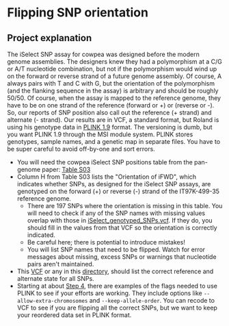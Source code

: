 # Flipping SNP orientation
## Project explanation
The iSelect SNP assay for cowpea was designed before the modern genome assemblies. The designers knew they had a polymorphism at a C/G or A/T nucleotide combination, but not if the polymorphism would wind up on the forward or reverse strand of a future genome assembly. Of course, A always pairs with T and C with G, but the orientation of the polymorphism (and the flanking sequence in the assay) is arbitrary and should be roughly 50/50.
Of course, when the assay is mapped to the reference genome, they have to be on one strand of the reference (forward or +) or (reverse or -). So, our reports of SNP position also call out the reference (+ strand) and alternate (- strand). Our results are in VCF, a standard format, but Roland is using his genotype data in [PLINK 1.9](https://www.cog-genomics.org/plink2/) format. The versioning is dumb, but you want PLINK 1.9 through the MSI module system. PLINK stores genotypes, sample names, and a genetic map in separate files. You have to be super careful to avoid off-by-one and sort errors.
* You will need the cowpea iSelect SNP positions table from the pan-genome paper: [Table S03](https://acsess.onlinelibrary.wiley.com/action/downloadSupplement?doi=10.1002%2Ftpg2.20319&file=tpg220319-sup-0008-SupMat.xlsx)
* Column H from Table S03 lists the "Orientation of iFWD", which indicates whether SNPs, as designed for the iSelect SNP assays, are genotyped on the forward (+) or reverse (-) strand of the IT97K-499-35 reference genome.
    * There are 197 SNPs where the orientation is missing in this table. You will need to check if any of the SNP names with missing values overlap with those in [iSelect_genotyped_SNPs.vcf](https://github.com/MorrellLAB/cowpea_annotation/blob/main/Results/IT97K-499-35_v1.0/iSelect_genotyped_SNPs.vcf). If they do, you should fill in the values from that VCF so the orientation is correctly indicated.
    * Be careful here; there is potential to introduce mistakes!
    * You will list SNP names that need to be flipped. Watch for error messages about missing, excess SNPs or warnings that nucleotide pairs aren't maintained.
* This [VCF](https://github.com/MorrellLAB/cowpea_annotation/blob/main/Results/IT97K-499-35_v1.0/iSelect_cowpea.vcf) or any in this [directory](https://github.com/MorrellLAB/cowpea_annotation/tree/main/Results/IT97K-499-35_v1.0), should list the correct reference and alternate state for all SNPs.
* Starting at about [Step 4](https://github.com/MorrellLAB/Barley_Inversions/blob/master/01_analyses/SNP_valiadation/tutorial_alchemy2vcf.md#step-4-flipped-the-strand-for-the-1574-bopa-snps-with-disconcordance), there are examples of the flags needed to use PLINK to see if your efforts are working. They include options like `--allow-extra-chromosomes` and `--keep-allele-order`. You can recode to VCF to see if you are flipping all the correct SNPs, but we want to keep your reordered data set in PLINK format.
